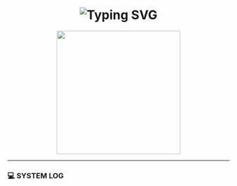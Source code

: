 <h1 align="center">
  <img src="https://readme-typing-svg.demolab.com?font=Fira+Code&size=24&duration=3000&pause=500&center=true&vCenter=true&width=435&lines=Hi+there%2C+hacker!;Welcome+to+my+terminal+👨‍💻;Access+granted...;Loading+frontend+modules...;Injecting+React+magic...;Enjoy+the+source+code." alt="Typing SVG" />
</h1>

<p align="center">
  <img src="https://media.giphy.com/media/3ohhwytHcusSCXXOUg/giphy.gif" width="280" />
</p>

---

### 💻 SYSTEM LOG

